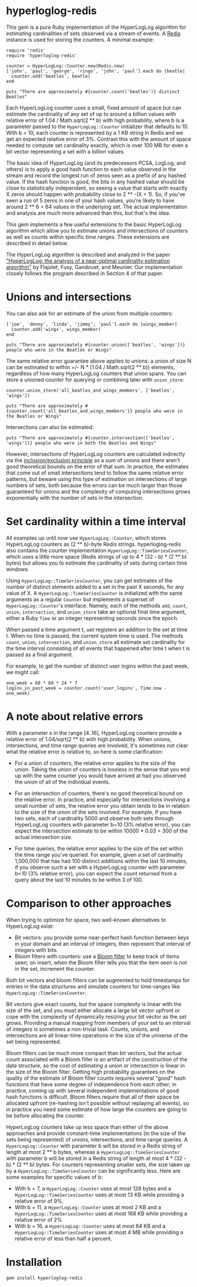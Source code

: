 hyperloglog-redis
=================

This gem is a pure Ruby implementation of the HyperLogLog algorithm for estimating 
cardinalities of sets observed via a stream of events. A [Redis](http://redis.io) 
instance is used for storing the counters. A minimal example:

    require 'redis'
    require 'hyperloglog-redis'

    counter = HyperLogLog::Counter.new(Redis.new)
    ['john', 'paul', 'george', 'ringo', 'john', 'paul'].each do |beatle|
      counter.add('beatles', beatle)
    end

    puts "There are approximately #{counter.count('beatles')} distinct Beatles"

Each HyperLogLog counter uses a small, fixed amount of space but can
estimate the cardinality of any set of up to around a billion values with
relative error of 1.04 / Math.sqrt(2 ** b) with high probability, where b is a 
parameter passed to the `HyperLogLog::Counter` initializer that defaults to 10. 
With b = 10, each counter is represented by a 1 KB string in Redis and we get 
an expected relative error of 3%. Contrast this with the amount of space needed 
to compute set cardinality exactly, which is over 100 MB for even a bit vector 
representing a set with a billion values.

The basic idea of HyperLogLog (and its predecessors PCSA, LogLog, and others) is 
to apply a good hash function to each value observed in the stream and record the longest 
run of zeros seen as a prefix of any hashed value. If the hash 
function is good, the bits in any hashed value should be close to statistically independent, 
so seeing a value that starts with exactly X zeros should happen with probability close to
2 ** -(X + 1). So, if you've seen a run of 5 zeros in one of your hash values, 
you're likely to have around 2 ** 6 = 64 values in the underlying set. The actual 
implementation and analysis are much more advanced than this, but that's the idea.

This gem implements a few useful extensions to the basic HyperLogLog algorithm
which allow you to estimate unions and intersections of counters as well as
counts within specific time ranges. These extensions are described in detail below.

The HyperLogLog algorithm is described and analyzed in the paper 
["HyperLogLog: the analysis of a near-optimal cardinality estimation 
algorithm"](http://algo.inria.fr/flajolet/Publications/FlFuGaMe07.pdf) 
by Flajolet, Fusy, Gandouet, and Meunier. Our implementation closely 
follows the program described in Section 4 of that paper.

Unions and intersections
========================

You can also ask for an estimate of the union from multiple counters:

    ['joe', 'denny', 'linda', 'jimmy', 'paul'].each do |wings_member|
      counter.add('wings', wings_member)
    end

    puts "There are approximately #{counter.union(['beatles', 'wings'])} people who were in the Beatles or Wings"

The same relative error guarantee above applies to unions: a union of
size N can be estimated to within +/- N * (1.04 / Math.sqrt(2 ** b)) elements,
regardless of how many HyperLogLog counters that union spans. You can store 
a unioned counter for querying or combining later with `union_store`:

    counter.union_store('all_beatles_and_wings_members', ['beatles', 'wings'])
    
    puts "There are approximately #{counter.count('all_beatles_and_wings_members'}} people who were in the Beatles or Wings"

Intersections can also be estimated:

    puts "There are approximately #{counter.intersection(['beatles', 'wings'])} people who were in both the Beatles and Wings"

However, intersections of HyperLogLog counters are calculated indirectly via the
[inclusion/exclusion principle](http://en.wikipedia.org/wiki/Inclusion%E2%80%93exclusion_principle)
as a sum of unions and there aren't good theoretical bounds on the error of that sum. In
practice, the estimates that come out of small intersections tend to follow the
same relative error patterns, but beware using this type of estimation on intersections
of large numbers of sets, both because the errors can be much larger than those guaranteed
for unions and the complexity of computing intersections grows exponentially with 
the number of sets in the intersection.

Set cardinality within a time interval
======================================

All examples up until now use `HyperLogLog::Counter`, which stores HyperLogLog
counters as (2 ** b)-byte Redis strings. hyperloglog-redis also contains the counter implementation
`HyperLogLog::TimeSeriesCounter`, which uses a little more space (Redis strings of up to 
4 * (32 - b) * (2 ** b) bytes) but allows you to estimate the cardinality of sets during 
certain time windows.

Using `HyperLogLog::TimeSeriesCounter`, you can get estimates of the number of distinct
elements added to a set in the past X seconds, for any value of X. A `HyperLogLog::TimeSeriesCounter`
is initialized with the same arguments as a regular `Counter` but implements a
superset of `HyperLogLog::Counter`'s interface. Namely, each of the methods `add`,
`count`, `union`, `intersection`, and `union_store` take an optional final time argument,
either a Ruby `Time` or an integer representing seconds since the epoch. 

When passed a time argument t, `add` registers an addition to the set at time t. When no
time is passed, the current system time is used. The methods `count`, `union`,
`intersection`, and `union_store` all estimate set cardinality for the time interval 
consisting of all events that happened after time t when t is passed as a final argument.

For example, to get the number of distinct user logins within the
past week, we might call:

    one_week = 60 * 60 * 24 * 7
    logins_in_past_week = counter.count('user_logins', Time.now - one_week)

A note about relative errors
============================

With a parameter `b` in the range [4..16], HyperLogLog counters provide a relative
error of 1.04/sqrt(2 ** b) with high probability. When unions, intersections, and
time range queries are involved, it's sometimes not clear what the relative error
is relative to, so here is some clarification:

* For a union of counters, the relative error applies to the size of the union. Taking
the union of counters is lossless in the sense that you end up with the same counter
you would have arrived at had you observed the union of all of the individual events.

* For an intersection of counters, there's no good theoretical bound on the relative
error. In practice, and especially for intersections involving a small number of sets,
the relative error you obtain tends to be in relation to the size of the union of the
sets involved. For example, if you have two sets, each of cardinality 5000 and observe
both sets through HyperLogLog counters with parameter b=10 (3% relative error), you can
expect the intersection estimate to be within 10000 * 0.03 = 300 of the actual intersection
size.

* For time queries, the relative error applies to the size of the set within the time
range you've queried. For example, given a set of cardinality 1,000,000 that has had
100 distinct additions within the last 10 minutes, if you observe such a set with a
HyperLogLog counter with parameter b=10 (3% relative error), you can expect the count
returned from a query about the last 10 minutes to be within 3 of 100.

Comparison to other approaches
==============================

When trying to optimize for space, two well-known alternatives to HyperLogLog exist:

* Bit vectors: you provide some near-perfect hash function between keys in your domain
and an interval of integers, then represent that interval of integers with bits.
* Bloom filters with counters: use a [Bloom filter](http://en.wikipedia.org/wiki/Bloom_filter) 
to keep track of items seen; on insert, when the Bloom filter tells you that the item
seen is not in the set, increment the counter.

Both bit vectors and bloom filters can be augmented to hold timestamps for entries in the
data structures and simulate counters for time-ranges like `HyperLogLog::TimeSeriesCounter`.

Bit vectors give exact counts, but the space complexity is linear with the size of
the set, and you must either allocate a large bit vector upfront or cope with the complexity
of dynamically resizing your bit vector as the set grows. Providing a manual mapping from
members of your set to an interval of integers is sometimes a non-trivial task. Counts,
unions, and intersections are all linear-time operations in the size of the universe of
the set being represented.

Bloom filters can be much more compact than bit vectors, but the actual count associated
with a Bloom filter is an artifact of the construction of the data structure, so the cost
of estimating a union or intersection is linear in the size of the Bloom filter. Getting
high probability guarantees on the quality of the estimate of Bloom filter counts requires
several "good" hash functions that have some degree of independence from each other; in 
practice, coming up with several independent implementations of good hash functions is 
difficult. Bloom filters require that all of their space be allocated upfront (re-hashing
isn't possible without replaying all events), so in practice you need some estimate of
how large the counters are going to be before allocating the counter.

HyperLogLog counters take up less space than either of the above approaches and provide
constant-time implementations (in the size of the sets being represented) of unions,
intersections, and time range queries. A `HyperLogLog::Counter` with parameter b will
be stored in a Redis string of length at most 2 ** b bytes, whereas a `HyperLogLog::TimeSeriesCounter` with parameter
b will be stored in a Redis string of length at most 4 * (32 - b) * (2 ** b) bytes. For counters representing smaller sets,
the size taken up by a `HyperLogLog::TimeSeriesCounter` can be significantly less. Here
are some examples for specific values of b:

* With b = 7, a `HyperLogLog::Counter` uses at most 128 bytes and a `HyperLogLog::TimeSeriesCounter` uses at most 13 KB while providing a relative error of 9%.
* With b = 11, a `HyperLogLog::Counter` uses at most 2 KB and a `HyperLogLog::TimeSeriesCounter` uses at most 168 KB while providing a relative error of 2%
* With b = 16, a `HyperLogLog::Counter` uses at most 64 KB and a `HyperLogLog::TimeSeriesCounter` uses at most 4 MB while providing a relative error of less than half a percent.

Installation
============

    gem install hyperloglog-redis
